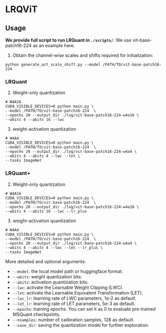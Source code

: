 # LRQViT

## Usage
**We provide full script to run LRQuant in `./scripts/`**. We use vit-base-patch16-224 as an example here:
1. Obtain the channel-wise scales and shifts required for initialization:

```
python generate_act_scale_shift.py --model /PATH/TO/vit-base-patch16-224
```

### LRQuant
2. Weight-only quantization
```
# W4A16
CUDA_VISIBLE_DEVICES=0 python main.py \
--model /PATH/TO/vit-base-patch16-224  \
--epochs 20 --output_dir ./log/vit-base-patch16-224-w4a16 \
--wbits 4 --abits 16 --lwc
```

3. weight-activation quantization

```
# W4A4
CUDA_VISIBLE_DEVICES=0 python main.py \
--model /PATH/TO/vit-base-patch16-224  \
--epochs 20 --output_dir ./log/vit-base-patch16-224-w4a4 \
--wbits 4 --abits 4 --lwc --let \
--tasks ImageNet
```

### LRQuant+
2. Weight-only quantization
```
# W4A16
CUDA_VISIBLE_DEVICES=0 python main.py \
--model /PATH/TO/vit-base-patch16-224  \
--epochs 20 --output_dir ./log/vit-base-patch16-224-w4a16 \
--wbits 4 --abits 16 --lwc --lr_plus
```

3. weight-activation quantization

```
# W4A4
CUDA_VISIBLE_DEVICES=0 python main.py \
--model /PATH/TO/vit-base-patch16-224  \
--epochs 20 --output_dir ./log/vit-base-patch16-224-w4a4 \
--wbits 4 --abits 4 --lwc --let --lr_plus \
--tasks ImageNet
```

More detailed and optional arguments:
- `--model`: the local model path or huggingface format.
- `--wbits`: weight quantization bits.
- `--abits`: activation quantization bits.
- `--lwc`: activate the Learnable Weight Clipping (LWC).
- `--let`: activate the Learnable Equivalent Transformation (LET).
- `--lwc_lr`: learning rate of LWC parameters, 1e-2 as default.
- `--let_lr`: learning rate of LET parameters, 5e-3 as default.
- `--epochs`: training epochs. You can set it as 0 to evaluate pre-trained MSQuant checkpoints.
- `--nsamples`: number of calibration samples, 128 as default.
- `--save_dir`: saving the quantization model for further exploration.
